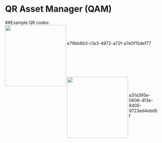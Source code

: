 # QR Asset Manager (QAM)

##Example QR codes:
<br>
<img align="left" width="200" height="200" src="https://anw42.github.io/qam/examples/e79bb6b3-c1a3-4972-a72f-a7e0f15def77.png">
<br><br><br>
e79bb6b3-c1a3-4972-a72f-a7e0f15def77
<br><br><br><br><br><br><br>
<img align="left" width="200" height="200" src="https://anw42.github.io/qam/examples/a31a395e-0606-4f3e-8405-9723ed4ebd5f.png">
<br><br><br>
a31a395e-0606-4f3e-8405-9723ed4ebd5f
